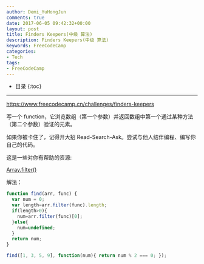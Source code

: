 ```yaml
---
author: Demi_YuHongJun
comments: true
date: 2017-06-05 09:42:32+00:00
layout: post
title: Finders Keepers(中级 算法)
description: Finders Keepers(中级 算法)
keywords: FreeCodeCamp
categories:
- Tech
tags:
- FreeCodeCamp
---
```

* 目录
{:toc}
---

https://www.freecodecamp.cn/challenges/finders-keepers

写一个 function，它浏览数组（第一个参数）并返回数组中第一个通过某种方法（第二个参数）验证的元素。

如果你被卡住了，记得开大招 Read-Search-Ask。尝试与他人结伴编程、编写你自己的代码。

这是一些对你有帮助的资源:

[Array.filter()](https://developer.mozilla.org/zh-CN/docs/Web/JavaScript/Reference/Global_Objects/Array/filter)

解法：
```javascript
function find(arr, func) {
  var num = 0;
  var length=arr.filter(func).length;
  if(length>0){
    num=arr.filter(func)[0];
  }else{
    num=undefined;
  }
  return num;
}

find([1, 3, 5, 9], function(num){ return num % 2 === 0; });

```
